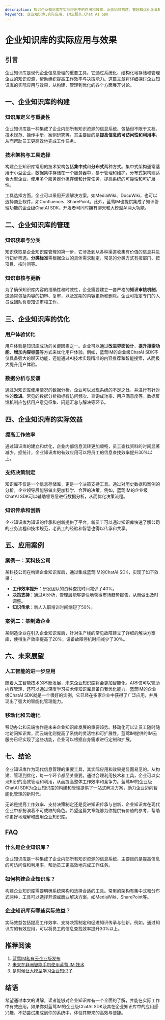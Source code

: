 ```yaml
---
description: 探讨企业知识库在实际应用中的作用和效果，涵盖如何构建、管理和优化企业知识库。
keywords: 企业知识库,实际应用, IM云服务,Chat AI SDK
---
```

# 企业知识库的实际应用与效果

## 引言
企业知识库是现代企业信息管理的重要工具，它通过系统化、结构化地存储和管理企业的知识资源，帮助组织提高工作效率与决策能力。这篇文章将详细探讨企业知识库的实际应用与效果，从构建、管理到优化的各个方面展开讨论。

## 一、企业知识库的构建

### 知识库定义与重要性
企业知识库是一种集成了企业内部所有知识资源的信息系统，包括但不限于文档、技术规范、操作手册、案例研究等。其主要目的是**提高信息的可访问性和利用率**，从而帮助员工更高效地完成工作任务。

### 技术架构与工具选择
构建企业知识库常用的技术架构包括**集中式**和**分布式**两种方式。集中式架构通常适用于小型企业，数据集中存储在一个服务器中，易于管理和维护。分布式架构则适合大型企业，使用多个服务器分担存储和计算任务，提高系统的可靠性和可扩展性。

工具选择方面，企业可以采用开源解决方案，如MediaWiki、DocuWiki，也可以选择商业软件，如Confluence、SharePoint。此外，蓝莺IM也提供集成了知识管理功能的企业级ChatAI SDK，开发者可同时拥有聊天和大模型AI两大功能。

## 二、企业知识库的管理

### 知识获取与分类
知识获取是企业知识库管理的第一步，它涉及到从各种渠道收集有价值的信息并进行初步筛选。**分类标准**需根据企业的具体需求制定，常见的分类方式有按部门、按项目、按时间等。

### 知识审核与更新
为了确保知识库内容的准确性和时效性，企业需要建立一套严格的**知识审核机制**。这通常包括内容的初审、复审，以及定期的内容更新和删除。企业可指定专门的人员或团队负责知识审核工作。

## 三、企业知识库的优化

### 用户体验优化
用户体验是知识库成功的关键因素之一。企业可以通过**改进界面设计**、**提升搜索功能**、**增加内容标签**等方式来优化用户体验。例如，蓝莺IM的企业级ChatAI SDK不仅具备强大的聊天功能，还能通过AI技术实现精准的内容推荐和智能搜索，从而极大提升用户体验。

### 数据分析与反馈
通过对知识库使用情况的数据分析，企业可以发现系统的不足之处，并进行有针对性的**改进**。常见的数据分析指标有访问频次、查询成功率、用户满意度等。数据反馈机制应包括用户意见征集、问题汇总与解决等环节。

## 四、企业知识库的实际效益

### 提高工作效率
通过知识库的建立和优化，企业内部信息流转更加顺畅，员工查找资料的时间显著减少。据统计，企业知识库的有效应用可以将员工的信息查找效率提升30%以上。

### 支持决策制定
知识库不仅是一个信息存储库，更是一个决策支持工具。通过对历史数据和案例的分析，企业领导层能够做出更加科学、合理的决策。例如，蓝莺IM的企业级ChatAI SDK可以辅助领导层进行数据分析，从而优化决策流程。

### 知识传承和创新
企业知识库为知识的传承和创新提供了平台。新员工可以通过知识库快速了解公司的业务流程和技术规范，老员工的经验和智慧也得以传承和共享。

## 五、应用案例

### 案例一：某科技公司
某科技公司在构建企业知识库后，通过集成蓝莺IM的ChatAI SDK，实现了如下效果：
- **工作效率提升**：研发团队的资料查找时间减少了40%。
- **决策支持**：通过AI分析，管理层能够更快地获得市场趋势报告，从而做出及时调整。
- **知识传承**：新人入职培训时间缩短了50%。

### 案例二：某制造企业
某制造企业在引入企业知识库后，针对生产线的常见故障建立了详细的解决方案库，使得生产效率提高了20%，设备故障停机时间减少了30%。

## 六、未来展望

### 人工智能的进一步应用
随着人工智能技术的不断发展，未来企业知识库将会更加智能化。AI不仅可以辅助内容管理，还可以通过深度学习技术使知识库具备自我优化能力。蓝莺IM的企业级ChatAI SDK就是一个很好的实例，它已经在多家企业中获得了广泛应用，并展现出了强大的智能化管理能力。

### 移动化和云端化
移动办公和云端协作是未来企业知识库发展的重要趋势。移动化可以让员工随时随地访问知识库，而云端化则提高了系统的灵活性和可扩展性。蓝莺IM提供的IM云服务已经实现了这些功能，企业可以根据自身需求进行定制和扩展。

## 七、结论

企业知识库作为现代信息管理的重要工具，其实际应用和效果是显而易见的。从构建、管理到优化，每一个环节都至关重要。通过合理利用技术和工具，企业可以实现知识的高效管理和利用，从而提高整体工作效率和竞争力。蓝莺IM的企业级ChatAI SDK为企业知识库的构建和管理提供了一站式解决方案，助力企业迈向智能化管理的新时代。

无论是提高工作效率、支持决策制定还是促进知识传承与创新，企业知识库在现代企业中都扮演着不可或缺的角色。希望这篇文章能够为你提供有价值的参考，帮助你更好地理解和应用企业知识库。

## FAQ

### **什么是企业知识库？**

企业知识库是一种集成了企业内部所有知识资源的信息系统，主要目的是提高信息的可访问性和利用率，帮助员工更高效地完成工作任务。

### **如何构建企业知识库？**

构建企业知识库需要明确系统架构和选择合适的工具。常用的架构有集中式和分布式两种，工具可以选择开源或商业解决方案，如MediaWiki、SharePoint等。

### **企业知识库有哪些实际效益？**

实际效益包括提高工作效率、支持决策制定和促进知识传承与创新。例如，通过知识库的有效应用，可以将员工的信息查找效率提升30%以上。

## 推荐阅读

1. [蓝莺IM私有云企业版发布](articles/product-and-technologies/lanying-im-private-cloud-enterprise-edition-published-and-kylin-os-neocertify.html)
2. [未来在非洲智能手机使用蓝莺 IM 技术](articles/product-and-technologies/one-out-of-two-smartphones-sold-in-africa-has-lanying-im-in-it.html)
3. [是时候让大模型学习企业知识了](articles/product-and-technologies/It-is-time-to-make-LLM-learn-enterprise-knowledge.html)

## 结语

希望通过本文的讲解，读者能够对企业知识库有一个全面的了解，并能在实际工作中有效应用。如果你对蓝莺IM的企业级ChatAI SDK及其在企业知识库中的应用感兴趣，不妨尝试集成到你的系统中，体验其带来的高效与便捷。